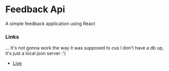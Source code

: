 # Feedback Api

A simple feedback application using React

### Links

... It's not gonna work the way it was supposed to cus I don't have a db up, it's just a local json server :'(

-   [Live](https://ny-feedback-api.netlify.app)
